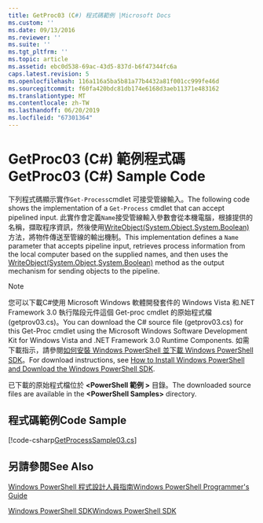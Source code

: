 ```yaml
---
title: GetProc03 (C#) 程式碼範例 |Microsoft Docs
ms.custom: ''
ms.date: 09/13/2016
ms.reviewer: ''
ms.suite: ''
ms.tgt_pltfrm: ''
ms.topic: article
ms.assetid: ebc0d538-69ac-43d5-837d-b6f47344fc6a
caps.latest.revision: 5
ms.openlocfilehash: 116a116a5ba5b81a77b4432a81f001cc999fe46d
ms.sourcegitcommit: f60fa420bdc81db174e6168d3aeb11371e483162
ms.translationtype: MT
ms.contentlocale: zh-TW
ms.lasthandoff: 06/20/2019
ms.locfileid: "67301364"
---
```

# <a name="getproc03-c-sample-code"></a><span data-ttu-id="a6e64-102">GetProc03 (C#) 範例程式碼</span><span class="sxs-lookup"><span data-stu-id="a6e64-102">GetProc03 (C#) Sample Code</span></span>

<span data-ttu-id="a6e64-103">下列程式碼顯示實作`Get-Process`cmdlet 可接受管線輸入。</span><span class="sxs-lookup"><span data-stu-id="a6e64-103">The following code shows the implementation of a `Get-Process` cmdlet that can accept pipelined input.</span></span> <span data-ttu-id="a6e64-104">此實作會定義`Name`接受管線輸入參數會從本機電腦，根據提供的名稱，擷取程序資訊，然後使用[WriteObject(System.Object,System.Boolean)](/dotnet/api/system.management.automation.cmdlet.writeobject?view=pscore-6.2.0#System_Management_Automation_Cmdlet_WriteObject_System_Object_System_Boolean_)方法，將物件傳送至管線的輸出機制。</span><span class="sxs-lookup"><span data-stu-id="a6e64-104">This implementation defines a `Name` parameter that accepts pipeline input, retrieves process information from the local computer based on the supplied names, and then uses the [WriteObject(System.Object,System.Boolean)](/dotnet/api/system.management.automation.cmdlet.writeobject?view=pscore-6.2.0#System_Management_Automation_Cmdlet_WriteObject_System_Object_System_Boolean_) method as the output mechanism for sending objects to the pipeline.</span></span>

> [!NOTE]
> <span data-ttu-id="a6e64-105">您可以下載C#使用 Microsoft Windows 軟體開發套件的 Windows Vista 和.NET Framework 3.0 執行階段元件這個 Get-proc cmdlet 的原始程式檔 (getprov03.cs)。</span><span class="sxs-lookup"><span data-stu-id="a6e64-105">You can download the C# source file (getprov03.cs) for this Get-Proc cmdlet using the Microsoft Windows Software Development Kit for Windows Vista and .NET Framework 3.0 Runtime Components.</span></span> <span data-ttu-id="a6e64-106">如需下載指示，請參閱[如何安裝 Windows PowerShell 並下載 Windows PowerShell SDK](/powershell/developer/installing-the-windows-powershell-sdk)。</span><span class="sxs-lookup"><span data-stu-id="a6e64-106">For download instructions, see [How to Install Windows PowerShell and Download the Windows PowerShell SDK](/powershell/developer/installing-the-windows-powershell-sdk).</span></span>
>
> <span data-ttu-id="a6e64-107">已下載的原始程式檔位於 **\<PowerShell 範例 >** 目錄。</span><span class="sxs-lookup"><span data-stu-id="a6e64-107">The downloaded source files are available in the **\<PowerShell Samples>** directory.</span></span>

## <a name="code-sample"></a><span data-ttu-id="a6e64-108">程式碼範例</span><span class="sxs-lookup"><span data-stu-id="a6e64-108">Code Sample</span></span>

[!code-csharp[GetProcessSample03.cs](../../powershell-sdk-samples/SDK-2.0/csharp/GetProcessSample03/GetProcessSample03.cs#L11-L78 "GetProcessSample03.cs")]

## <a name="see-also"></a><span data-ttu-id="a6e64-109">另請參閱</span><span class="sxs-lookup"><span data-stu-id="a6e64-109">See Also</span></span>

[<span data-ttu-id="a6e64-110">Windows PowerShell 程式設計人員指南</span><span class="sxs-lookup"><span data-stu-id="a6e64-110">Windows PowerShell Programmer's Guide</span></span>](./windows-powershell-programmer-s-guide.md)

[<span data-ttu-id="a6e64-111">Windows PowerShell SDK</span><span class="sxs-lookup"><span data-stu-id="a6e64-111">Windows PowerShell SDK</span></span>](../windows-powershell-reference.md)

